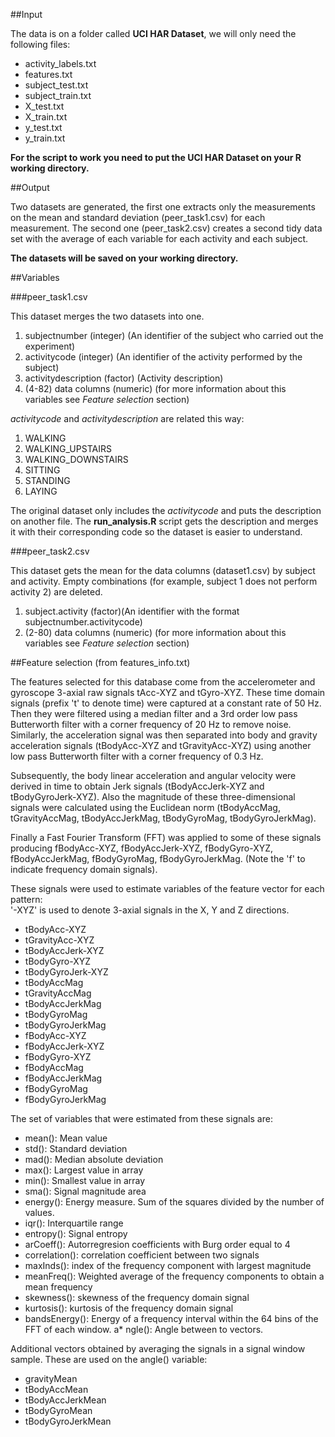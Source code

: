 ##Input

The data is on a folder called **UCI HAR Dataset**, we will only need the following files:

* activity_labels.txt
* features.txt
* subject_test.txt
* subject_train.txt
* X_test.txt
* X_train.txt
* y_test.txt
* y_train.txt

**For the script to work you need to put the UCI HAR Dataset on your R working directory.**

##Output

Two datasets are generated, the first one extracts only the measurements on the mean and standard deviation (peer_task1.csv) for each measurement.
The second one (peer_task2.csv) creates a second tidy data set with the average of each variable for each activity and each subject. 

**The datasets will be saved on your working directory.**

##Variables

###peer_task1.csv

This dataset merges the two datasets into one.

1. subjectnumber (integer) (An identifier of the subject who carried out the experiment)
2. activitycode (integer) (An identifier of the activity performed by the subject)
3. activitydescription (factor) (Activity description)
4. (4-82) data columns (numeric) (for more information about this variables see *Feature selection* section)

*activitycode* and *activitydescription* are related this way:

1. WALKING
2. WALKING_UPSTAIRS
3. WALKING_DOWNSTAIRS
4. SITTING
5. STANDING
6. LAYING

The original dataset only includes the *activitycode* and puts the description on another file. The **run_analysis.R** script gets the description and merges it with their corresponding code so the dataset is easier to understand.

###peer_task2.csv

This dataset gets the mean for the data columns (dataset1.csv) by subject and activity. Empty combinations (for example, subject 1 does not perform activity 2) are deleted.

1. subject.activity (factor)(An identifier with the format subjectnumber.activitycode)
2. (2-80) data columns (numeric) (for more information about this variables see *Feature selection* section)


##Feature selection (from features_info.txt)


The features selected for this database come from the accelerometer and gyroscope 3-axial raw signals tAcc-XYZ and tGyro-XYZ. These time domain signals (prefix 't' to denote time) were captured at a constant rate of 50 Hz. Then they were filtered using a median filter and a 3rd order low pass Butterworth filter with a corner frequency of 20 Hz to remove noise. Similarly, the acceleration signal was then separated into body and gravity acceleration signals (tBodyAcc-XYZ and tGravityAcc-XYZ) using another low pass Butterworth filter with a corner frequency of 0.3 Hz. 

Subsequently, the body linear acceleration and angular velocity were derived in time to obtain Jerk signals (tBodyAccJerk-XYZ and tBodyGyroJerk-XYZ). Also the magnitude of these three-dimensional signals were calculated using the Euclidean norm (tBodyAccMag, tGravityAccMag, tBodyAccJerkMag, tBodyGyroMag, tBodyGyroJerkMag). 

Finally a Fast Fourier Transform (FFT) was applied to some of these signals producing fBodyAcc-XYZ, fBodyAccJerk-XYZ, fBodyGyro-XYZ, fBodyAccJerkMag, fBodyGyroMag, fBodyGyroJerkMag. (Note the 'f' to indicate frequency domain signals). 

These signals were used to estimate variables of the feature vector for each pattern:  
'-XYZ' is used to denote 3-axial signals in the X, Y and Z directions.

* tBodyAcc-XYZ
* tGravityAcc-XYZ
* tBodyAccJerk-XYZ
* tBodyGyro-XYZ
* tBodyGyroJerk-XYZ
* tBodyAccMag
* tGravityAccMag
* tBodyAccJerkMag
* tBodyGyroMag
* tBodyGyroJerkMag
* fBodyAcc-XYZ
* fBodyAccJerk-XYZ
* fBodyGyro-XYZ
* fBodyAccMag
* fBodyAccJerkMag
* fBodyGyroMag
* fBodyGyroJerkMag

The set of variables that were estimated from these signals are: 

* mean(): Mean value
* std(): Standard deviation
* mad(): Median absolute deviation 
* max(): Largest value in array
* min(): Smallest value in array
* sma(): Signal magnitude area
* energy(): Energy measure. Sum of the squares divided by the number of values. 
* iqr(): Interquartile range 
* entropy(): Signal entropy
* arCoeff(): Autorregresion coefficients with Burg order equal to 4
* correlation(): correlation coefficient between two signals
* maxInds(): index of the frequency component with largest magnitude
* meanFreq(): Weighted average of the frequency components to obtain a mean frequency
* skewness(): skewness of the frequency domain signal 
* kurtosis(): kurtosis of the frequency domain signal 
* bandsEnergy(): Energy of a frequency interval within the 64 bins of the FFT of each window.
a* ngle(): Angle between to vectors.

Additional vectors obtained by averaging the signals in a signal window sample. These are used on the angle() variable:

* gravityMean
* tBodyAccMean
* tBodyAccJerkMean
* tBodyGyroMean
* tBodyGyroJerkMean


